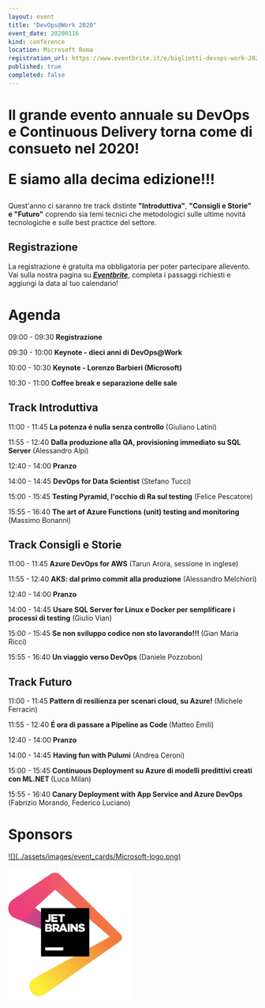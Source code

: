 ```yaml
---
layout: event
title: "DevOps@Work 2020"
event_date: 20200116
kind: conference
location: Microsoft Roma
registration_url: https://www.eventbrite.it/e/biglietti-devops-work-2020-81206162819
published: true
completed: false
---
```




<h1>Il grande evento annuale su DevOps e Continuous Delivery torna come di consueto nel 2020! 

E siamo alla decima edizione!!!</h1>

Quest'anno ci saranno tre track distinte <strong>"Introduttiva"</strong>, <strong>"Consigli e Storie"<strong> e </strong>"Futuro"</strong> coprendo sia temi tecnici che metodologici sulle ultime novitá tecnologiche e sulle best practice del settore.

<h2>Registrazione</h2>

La registrazione è gratuita ma obbligatoria per poter partecipare allevento.
Vai sulla nostra pagina su <strong>***[Eventbrite](https://www.eventbrite.it/e/biglietti-devopswork-2019-53471685250)***</strong>, completa i passaggi richiesti e aggiungi la data al tuo calendario!


<div class="structured-content g-cell g-cell-10-12 g-cell-md-1-1">
								<h1 class="hide-small">
									Agenda
								</h1>
									<div class="has-user-generated-content" data-automation="about-this-event-sc">
<div class="structured-content-rich-text structured-content__module l-align-left l-mar-vert-6 l-sm-mar-vert-4 text-body-medium">
	<p>09:00 - 09:30 <strong>Registrazione</strong></p><p>09:30 - 10:00 <strong>Keynote - dieci anni di DevOps@Work</strong></p><p>10:00 - 10:30 <strong>Keynote - Lorenzo Barbieri (Microsoft)</strong></p><p>10:30 - 11:00 <strong>Coffee break e separazione delle sale</strong></p><h2>Track Introduttiva</h2><p>11:00 - 11:45   <strong>La potenza é nulla senza controllo</strong> (Giuliano Latini)</p><p>11:55 - 12:40   <strong>Dalla produzione alla QA, provisioning immediato su SQL Server</strong> (Alessandro Alpi)</p><p>12:40 - 14:00   <strong>Pranzo</strong></p><p>14:00 - 14:45   <strong>DevOps for Data Scientist</strong> (Stefano Tucci)</p><p>15:00 - 15:45   <strong>Testing Pyramid, l'occhio di Ra sul testing</strong> (Felice Pescatore)</p><p>15:55 - 16:40   <strong>The art of Azure Functions (unit) testing and monitoring</strong> (Massimo Bonanni)</p><p></p><h2>Track Consigli e Storie</h2><p>11:00 - 11:45   <strong>Azure DevOps for AWS</strong> (Tarun Arora, sessione in inglese)</p><p>11:55 - 12:40   <strong>AKS: dal primo commit alla produzione</strong> (Alessandro Melchiori)</p><p>12:40 - 14:00   <strong>Pranzo</strong></p><p>14:00 - 14:45   <strong>Usare SQL Server for Linux e Docker per semplificare i processi di testing</strong> (Giulio Vian)</p><p>15:00 - 15:45   <strong>Se non sviluppo codice non sto lavorando!!! </strong>(Gian Maria Ricci)</p><p>15:55 - 16:40   <strong>Un viaggio verso DevOps</strong> (Daniele Pozzobon)</p><p></p><h2>Track Futuro</h2><p>11:00 - 11:45   <strong>Pattern di resilienza per scenari cloud, su Azure!</strong> (Michele Ferracin)</p><p>11:55 - 12:40   <strong>É ora di passare a Pipeline as Code </strong>(Matteo Emili)</p><p>12:40 - 14:00   <strong>Pranzo</strong></p><p>14:00 - 14:45   <strong>Having fun with Pulumi</strong> (Andrea Ceroni)</p><p>15:00 - 15:45   <strong>Continuous Deployment su Azure di modelli predittivi creati con ML.NET </strong>(Luca Milan)</p><p>15:55 - 16:40   <strong>Canary Deployment with App Service and Azure DevOps</strong> (Fabrizio Morando, Federico Luciano)</p>
</div>
									</div>
							</div>



<h1>Sponsors</h1>
<a href="https://www.Microsoft.com/" target="_blank">![](../assets/images/event_cards/Microsoft-logo.png)</a>

<a href="https://www.jetbrains.com/" target="_blank">![](../assets/images/event_cards/jetbrains_250.png)</a>